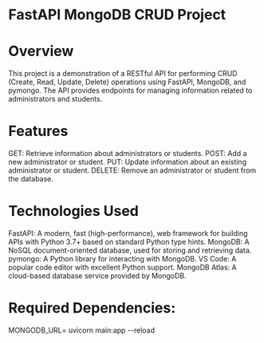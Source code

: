 # FastAPI MongoDB CRUD Project

# Overview

This project is a demonstration of a RESTful API for performing CRUD (Create, Read, Update, Delete) operations using FastAPI, MongoDB, and pymongo. The API provides endpoints for managing information related to administrators and students.

# Features
GET: Retrieve information about administrators or students.
POST: Add a new administrator or student.
PUT: Update information about an existing administrator or student.
DELETE: Remove an administrator or student from the database.

# Technologies Used
FastAPI: A modern, fast (high-performance), web framework for building APIs with Python 3.7+ based on standard Python type hints.
MongoDB: A NoSQL document-oriented database, used for storing and retrieving data.
pymongo: A Python library for interacting with MongoDB.
VS Code: A popular code editor with excellent Python support.
MongoDB Atlas: A cloud-based database service provided by MongoDB.

# Required Dependencies: 

MONGODB_URL=<your-mongodb-connection-string>
uvicorn main:app --reload
